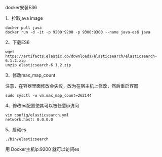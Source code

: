 docker安装ES6



1、拉取java image

```Shell
docker pull java
docker run -d -it -p 9200:9200 -p 9300:9300 --name java-es6 java
```



2、下载ES6

```
wget https://artifacts.elastic.co/downloads/elasticsearch/elasticsearch-6.1.2.zip
unzip elasticsearch-6.1.2.zip
```



3、修改max_map_count

注意，在容器里面修改会失败，改为在宿主机上修改，然后重启容器

```
sudo sysctl -w vm.max_map_count=262144
```



4、修改es配置使其可以被任意ip访问

```
vim config/elasticsearch.yml
network.host: 0.0.0.0
```



5、启动es

```
./bin/elasticsearch
```

用 Docker主机ip:9200 就可以访问es



